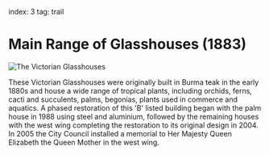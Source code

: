 index: 3
tag: trail

# Main Range of Glasshouses (1883)

![The Victorian Glasshouses](images/main-range.jpg)

These Victorian Glasshouses were originally built in
Burma teak in the early 1880s and house a wide range
of tropical plants, including orchids, ferns, cacti and
succulents, palms, begonias, plants used in commerce
and aquatics. A phased restoration of this 'B' listed
building began with the palm house in 1988 using steel
and aluminium, followed by the remaining houses with
the west wing completing the restoration to its original
design in 2004. In 2005 the City Council installed a
memorial to Her Majesty Queen Elizabeth the Queen
Mother in the west wing.

